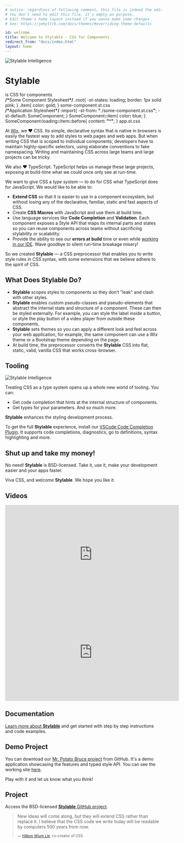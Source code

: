 ```yaml
---
# notice: regardless of following comment, this file is indeed the editable source of the homepage (Amir&Tom tested it)
# You don't need to edit this file, it's empty on purpose.
# Edit theme's home layout instead if you wanna make some changes
# See: https://jekyllrb.com/docs/themes/#overriding-theme-defaults

id: welcome
title: Welcome to Stylable - CSS for Components
redirect_from: "docs/index.html"
layout: home
---
```


<span class="site-logo">![Stylable Intelligence](./branding/logo/PNG/96-logo-OnlySymbol.png)</span>
<h1 class="site-title">Stylable</h1>
<span class="site-description">is CSS for components</span>

<div class="hello-world">
  <div class="code">
    <span class="inner">
      <span class="class">
        <span class="comment"><b>/*</b>Some Component Stylesheet<b>*/</b></span>
        <span class="class-name"><b>.</b><span title="For Stylable, `.root` is the top layer of the component.">root</span></span><span class="open-bracket">{</span>
        <span class="break"></span>
        <span class="rule">
          <span class="prop prop-border"><span title="We can target logical states of the component by declaring them on the component's stylesheet.">-st-states</span><b>:</b></span>
          <span class="value" title="`loading` is a state we're declaring. Just like that.">loading</span><span class="endrule">;</span>
        </span>
        <span class="rule">
          <span class="prop prop-border">border<b>:</b></span>
          <span class="value px">1px</span>
          <span class="value border-type">solid</span>
          <span class="value color border-color color-preview color-pink">pink</span><span class="endrule">;</span>
        </span>
        <span class="break"></span><span class="close-bracket">}</span>
      </span>
      <span class="class">
        <span class="class-name"><b>.</b>item</span><span class="open-bracket">{</span>
        <span class="break"></span>
        <span class="rule">
          <span class="prop prop-color">color<b>:</b></span>
          <span class="value color-preview color-gold">gold</span><span class="endrule">;</span>
        </span>
        <span class="break"></span><span class="close-bracket">}</span>
      </span>
    </span>
    <span class="caption">some-component.st.css</span>
  </div>

  <div class="code">
    <span class="inner">
      <span class="class">
        <span class="comment"><b>/*</b>Application Stylesheet<b>*/</b></span>
        <span class="class-name st-modifier"><b>:</b><span title="Stylable allows you to import component interfaces and match their inner parts, states and shared definitions like classes, variables, JS/CSS mixins and JS formatters.">import</span></span><span class="open-bracket">{</span>
        <span class="break"></span>
        <span class="rule">
          <span class="prop prop-border">-st-from<b>:</b></span>
          <span class="value file-path type-string"><b>"</b>./some-component.st.css<b>"</b></span><span class="endrule">;</span>
        </span>
        <span class="rule">
          <span class="prop prop-border">-st-default<b>:</b></span>
          <span class="value" title="Import `someComponent` to be used locally as a style type with a declared API.">SomeComponent</span><span class="endrule">;</span>
        </span>
        <span class="break"></span><span class="close-bracket">}</span><span class="endrule"></span>
      </span>
      <span class="class">
        <span class="class-name"><span title="Stylable exposes a clean, safe style API with code completions and validations."><span class="parent">SomeComponent</span><span class="child"><b>::</b>item</span></span></span><span class="open-bracket">{</span>
        <span class="break"></span>
        <span class="rule">
          <span class="prop prop-color">color<b>:</b></span>
          <span class="value color-preview color-blue">blue</span><span class="endrule">;</span>
          <span class="break"></span><span class="close-bracket">}</span>
        </span>
      </span>
      <span class="class">
        <span class="class-name"><span title="Stylable allows chaining selectors, so you can access the `::before` of the `::item` element, while the parent component is loading."><span class="parent">SomeComponent</span><span class="st-state"><b>:</b>loading</span><span class="child"><b>::</b>item</span><span class="pseudo"><b>::</b>before</span></span></span><span class="open-bracket">{</span>
        <span class="break"></span>
        <span class="rule">
          <span class="prop prop-content">content<b>:</b></span>
          <span class="value type-string"><b>"</b>*<b>"</b></span><span class="endrule">;</span>
          <span class="break"></span><span class="close-bracket">}</span><span class="endrule"></span>
        </span>
      </span>    
    </span>
    <span class="caption">app.st.css</span>
  </div>
</div>


At [Wix](https://www.wix.engineering/), we &hearts; CSS. Its simple, declarative syntax that is native in browsers is easily the fastest way to add styles to web pages and web apps. But when writing CSS that is scoped to individual components, developers have to maintain highly-specific selectors, using elaborate conventions to fake namespacing. Writing and maintaining CSS across large teams and large projects can be tricky.

We also &hearts; TypeScript. TypeScript helps us manage these large projects, exposing at build-time what we could once only see at run-time. 

We want to give CSS a _type system_ &mdash; to do for CSS what TypeScript does for JavaScript. We would like to be able to:

* **Extend CSS** so that it is easier to use in a component ecosystem, but without losing any of the declarative, familiar, static and fast aspects of CSS. 
* Create **CSS Macros** with JavaScript and use them at build time.
* Use language services like **Code Completion** and **Validation**. Each component exposes a Style API that maps its internal parts and states so you can reuse components across teams without sacrificing stylability or scalability.
* Provide the ability to see our **errors at build** time or even while [working in our IDE](https://marketplace.visualstudio.com/items?itemName=wix.stylable-intelligence). Wave goodbye to silent run-time breakage misery!

So we created **Stylable** &mdash; a CSS preprocessor that enables you to write style rules in CSS syntax, with some extensions that we believe adhere to the spirit of CSS.

<Wix-playground
  data-code-path="/js/playground"
  data-recipe-path="/recipes/playground-recipe.json"
  data-project-files="/generated-playgrounds/homepage.json"
  data-layout='{
    "type":"row",
    "content":[
      {
        "component": "file-panel",
        "targetPath": "",
        "isClosable": false,
        "title": "Files",
        "width": 18,
        "props":{
            "currentPath":"src/index.st.css",
            "previewPath":"src/index.tsx"
        }
      },
      {
        "type":"stack",
        "content":[
          {
            "isClosable":true,
            "component":"code-editor",
            "targetPath":"src/index.st.css, src/index.tsx, src/button.st.css, src/button.tsx"
          }
        ]
      },
      {
        "component":"preview",
        "isClosable":false,
        "targetPath":"src/index.tsx"
      }
    ]
  }' >
</Wix-playground>

## What Does Stylable Do?

* **Stylable** scopes styles to components so they don’t "leak" and clash with other styles.
* **Stylable** enables custom pseudo-classes and pseudo-elements that abstract the internal state and structure of a component. These can then be styled externally. For example, you can style the label inside a button, or style the play button of a video player from outside these components.
* **Stylable** sets themes so you can apply a different look and feel across your web application, for example, the same component can use a Wix theme or a Bootstrap theme depending on the page.
* At build time, the preprocessor converts the **Stylable** CSS into flat, static, valid, vanilla CSS that works cross-browser.

## Tooling

![Stylable Intelligence](./images/intelligence.gif)

Treating CSS as a type system opens up a whole new world of tooling. You can: 
* Get code completion that hints at the internal structure of components. 
* Get types for your parameters.
And so much more. 

**Stylable** enhances the styling development process.

To get the full **Stylable** experience, install our [VSCode Code Completion Plugin](https://marketplace.visualstudio.com/items?itemName=wix.stylable-intelligence). It supports code completions, diagnostics, go to definitions, syntax highlighting and more.

## Shut up and take my money!

No need! **Stylable** is BSD-licensed. Take it, use it, make your development easier and your apps faster.

Viva CSS, and welcome **Stylable**. We hope you like it. 

## Videos

<iframe width="560" height="315" src="https://www.youtube-nocookie.com/embed/Cx-JyJ9eXks?rel=0" frameborder="0" allowfullscreen></iframe>


<iframe width="560" height="315" src="https://www.youtube.com/embed/jK88TqyXSWs?rel=0" frameborder="0" allow="autoplay; encrypted-media" allowfullscreen></iframe>

## Documentation

[Learn more about **Stylable**](./docs/get-started.md) and get started with step by step instructions and code examples.

## Demo Project

You can download our [Mr. Potato Bruce project](https://github.com/wix/potato-bruce) from GitHub. It's a demo application showcasing the features and typed style API. You can see the working site [here](https://potatobruce.io/). 

Play with it and let us know what you think!

## Project

Access the BSD-licensed [**Stylable** GitHub project](https://github.com/wix/stylable).

<blockquote class="quote">
<p>New ideas will come along, but they will extend CSS rather than replace it. I believe that the CSS code we write today will be readable by computers 500 years from now.</p>
<small>&mdash; <a href="https://dev.opera.com/articles/css-twenty-years-hakon/">Håkon Wium Lie</a>, co-creator of CSS.</small>
</blockquote>

<script>
    document.addEventListener("DOMContentLoaded", function(event) {
      var my_awesome_script = document.createElement('script');

      if(!/Android|webOS|iPhone|iPad|iPod|BlackBerry|IEMobile|Opera Mini/i.test(navigator.userAgent) ) {
          my_awesome_script.setAttribute('src','{{page.relative_root}}/js/playground/playground.bundle.js?cacheKill=0');
          document.head.appendChild(my_awesome_script);
      }
    });
</script>
